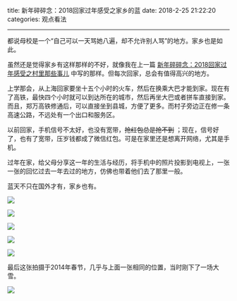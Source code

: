 title: 新年碎碎念：2018回家过年感受之家乡的蓝
date: 2018-2-25 21:22:20
categories: 观点看法

---

都说母校是一个“自己可以一天骂她八遍，却不允许别人骂”的地方。家乡也是如此。

<!--more-->



虽然还是觉得家乡有这样那样的不好，就像我在上一篇 [新年碎碎念：2018回家过年感受之村里那些事儿](https://steemit.com/cn/@drunkevil/2018) 中写的那样。但每次回家，总会有值得高兴的地方。

上学那会，从上海回家要坐十五个小时的火车，然后在换乘大巴才能到家。现在有了高铁，最快四个小时就可以到达所在的城市，然后再坐大巴或者拼车直接到家。而且，郑万高铁修通后，可以直接坐到县城，方便了更多。而村子旁边正在修一条高速公路，不远处有一个出口和服务区。

以前回家，手机信号不太好，也没有宽带，~~抢红包总是抢不到~~ ；现在，信号好了，也有了宽带，压岁钱都成了微信红包。可是在家里还是想离开网络，尤其是手机。

过年在家，给父母分享这一年的生活与经历，将手机中的照片投影到电视上，一张一张的回忆过去一年去过的地方，仿佛也带着他们去了那里一般。

蓝天不只在国外才有，家乡也有。

![](https://steemitimages.com/DQmZ5gY2iReDUJYur7PgqdHXPYWjZGqNcGzsgEkAn5qPkQW/IMG_5076.JPG)

![](https://steemitimages.com/DQmfNmRcvLvmVz45W5RPRb7BYmnJYxFCAWF5ohj9qfcLiAj/IMG_5068.JPG)

![](https://steemitimages.com/DQmReG2iCo4EJU89xAKF8LxNWziQZgsu8qUfY48pnGtuYef/IMG_5071.JPG)

![](https://steemitimages.com/DQmYZajL9dAU3EdshpEYi9XsSVZvooHQpimBh99k9LXK8pz/IMG_5072.JPG)

![](https://steemitimages.com/DQmZ6Keb3ntfn2MrTb5J4iszi9D3GJ4eGCtgq2xDqhdk28C/IMG_5073.JPG)

最后这张拍摄于2014年春节，几乎与上面一张相同的位置，当时刚下了一场大雪。

![](https://steemitimages.com/DQmYiHneLFY2NQjqCmEZqbrMUyApUANk86BuGnm18RZ9Gew/20140206_141950.jpg)
